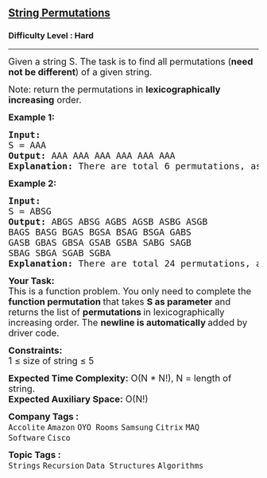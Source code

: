 <h2><a href="https://www.geeksforgeeks.org/problems/permutations-of-a-given-string-1587115620/1?page=1&category=Recursion,Backtracking&sortBy=submissions">String Permutations</a></h2><h3>Difficulty Level : Hard</h3><hr><div class="problems_problem_content__Xm_eO"><p><span style="font-size: 18px;">Given a string S. The task is to find all permutations (<strong>need not be different</strong>) of a given string.</span></p>
<p><span style="font-size: 18px;">Note: return the permutations in </span><span style="font-size: 18px;"><strong>lexicographically increasing</strong> order.</span></p>
<p><span style="font-size: 18px;"><strong>Example 1:</strong></span></p>
<pre><span style="font-size: 18px;"><strong>Input:
</strong>S = AAA
<strong>Output: </strong>AAA AAA AAA AAA AAA AAA<br><strong>Explanation:</strong> There are total 6 permutations, as given in the output.</span>
</pre>
<p><span style="font-size: 18px;"><strong>Example 2:</strong></span></p>
<pre><span style="font-size: 18px;"><strong>Input:
</strong>S = ABSG
<strong>Output: </strong>ABGS ABSG AGBS AGSB ASBG ASGB
BAGS BASG BGAS BGSA BSAG BSGA GABS
GASB GBAS GBSA GSAB GSBA SABG SAGB
SBAG SBGA SGAB SGBA<br><strong>Explanation:</strong> There are total 24 permutations, as given in the output.</span></pre>
<p><strong><span style="font-size: 18px;">Your Task:</span></strong><br><span style="font-size: 18px;">This is a function problem. You only need to complete the <strong>function permutation </strong>that takes <strong>S as parameter</strong> and returns&nbsp;the list of&nbsp;<strong>permutations </strong>in lexicographically increasing&nbsp;order. The <strong>newline is automatically </strong>added by driver code.</span></p>
<p><span style="font-size: 18px;"><strong>Constraints:</strong><br>1 ≤ size of string ≤ 5</span></p>
<p><span style="font-size: 18px;"><strong>Expected Time Complexity:</strong>&nbsp;O(N * N!), N = length of string.<br><strong>Expected Auxiliary Space:</strong> O(</span><span style="font-size: 18px;">N!</span><span style="font-size: 18px;">)</span></p></div><p><span style=font-size:18px><strong>Company Tags : </strong><br><code>Accolite</code>&nbsp;<code>Amazon</code>&nbsp;<code>OYO Rooms</code>&nbsp;<code>Samsung</code>&nbsp;<code>Citrix</code>&nbsp;<code>MAQ Software</code>&nbsp;<code>Cisco</code>&nbsp;<br><p><span style=font-size:18px><strong>Topic Tags : </strong><br><code>Strings</code>&nbsp;<code>Recursion</code>&nbsp;<code>Data Structures</code>&nbsp;<code>Algorithms</code>&nbsp;